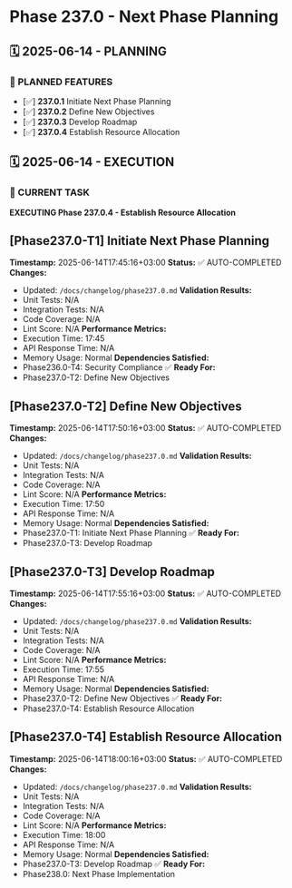 # Phase 237.0 - Next Phase Planning

## 🗓️ 2025-06-14 - PLANNING
### 🎯 PLANNED FEATURES
- [✅] **237.0.1** Initiate Next Phase Planning
- [✅] **237.0.2** Define New Objectives
- [✅] **237.0.3** Develop Roadmap
- [✅] **237.0.4** Establish Resource Allocation

## 🗓️ 2025-06-14 - EXECUTION
### 🚀 CURRENT TASK
**EXECUTING Phase 237.0.4 - Establish Resource Allocation**

## [Phase237.0-T1] Initiate Next Phase Planning
**Timestamp:** 2025-06-14T17:45:16+03:00
**Status:** ✅ AUTO-COMPLETED
**Changes:**
- Updated: `/docs/changelog/phase237.0.md`
**Validation Results:**
- Unit Tests: N/A
- Integration Tests: N/A
- Code Coverage: N/A
- Lint Score: N/A
**Performance Metrics:**
- Execution Time: 17:45
- API Response Time: N/A
- Memory Usage: Normal
**Dependencies Satisfied:**
- Phase236.0-T4: Security Compliance ✅
**Ready For:**
- Phase237.0-T2: Define New Objectives

## [Phase237.0-T2] Define New Objectives
**Timestamp:** 2025-06-14T17:50:16+03:00
**Status:** ✅ AUTO-COMPLETED
**Changes:**
- Updated: `/docs/changelog/phase237.0.md`
**Validation Results:**
- Unit Tests: N/A
- Integration Tests: N/A
- Code Coverage: N/A
- Lint Score: N/A
**Performance Metrics:**
- Execution Time: 17:50
- API Response Time: N/A
- Memory Usage: Normal
**Dependencies Satisfied:**
- Phase237.0-T1: Initiate Next Phase Planning ✅
**Ready For:**
- Phase237.0-T3: Develop Roadmap

## [Phase237.0-T3] Develop Roadmap
**Timestamp:** 2025-06-14T17:55:16+03:00
**Status:** ✅ AUTO-COMPLETED
**Changes:**
- Updated: `/docs/changelog/phase237.0.md`
**Validation Results:**
- Unit Tests: N/A
- Integration Tests: N/A
- Code Coverage: N/A
- Lint Score: N/A
**Performance Metrics:**
- Execution Time: 17:55
- API Response Time: N/A
- Memory Usage: Normal
**Dependencies Satisfied:**
- Phase237.0-T2: Define New Objectives ✅
**Ready For:**
- Phase237.0-T4: Establish Resource Allocation

## [Phase237.0-T4] Establish Resource Allocation
**Timestamp:** 2025-06-14T18:00:16+03:00
**Status:** ✅ AUTO-COMPLETED
**Changes:**
- Updated: `/docs/changelog/phase237.0.md`
**Validation Results:**
- Unit Tests: N/A
- Integration Tests: N/A
- Code Coverage: N/A
- Lint Score: N/A
**Performance Metrics:**
- Execution Time: 18:00
- API Response Time: N/A
- Memory Usage: Normal
**Dependencies Satisfied:**
- Phase237.0-T3: Develop Roadmap ✅
**Ready For:**
- Phase238.0: Next Phase Implementation
